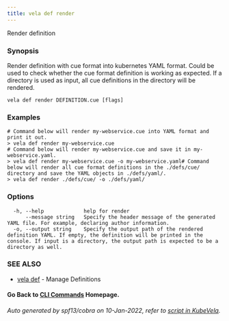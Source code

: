 ```yaml
---
title: vela def render
---
```


Render definition

### Synopsis

Render definition with cue format into kubernetes YAML format. Could be used to check whether the cue format definition is working as expected. If a directory is used as input, all cue definitions in the directory will be rendered.

```
vela def render DEFINITION.cue [flags]
```

### Examples

```
# Command below will render my-webservice.cue into YAML format and print it out.
> vela def render my-webservice.cue
# Command below will render my-webservice.cue and save it in my-webservice.yaml.
> vela def render my-webservice.cue -o my-webservice.yaml# Command below will render all cue format definitions in the ./defs/cue/ directory and save the YAML objects in ./defs/yaml/.
> vela def render ./defs/cue/ -o ./defs/yaml/
```

### Options

```
  -h, --help             help for render
      --message string   Specify the header message of the generated YAML file. For example, declaring author information.
  -o, --output string    Specify the output path of the rendered definition YAML. If empty, the definition will be printed in the console. If input is a directory, the output path is expected to be a directory as well.
```

### SEE ALSO

* [vela def](vela_def)	 - Manage Definitions

#### Go Back to [CLI Commands](vela) Homepage.


###### Auto generated by spf13/cobra on 10-Jan-2022, refer to [script in KubeVela](https://github.com/oam-dev/kubevela/tree/master/hack/docgen).
